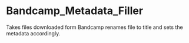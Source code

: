 # Bandcamp_Metadata_Filler
Takes files downloaded form Bandcamp renames file to title and sets the metadata accordingly. 
